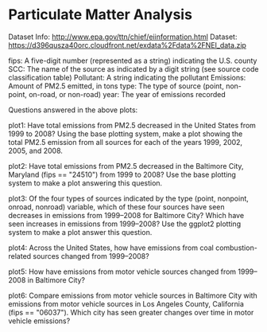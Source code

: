 # Particulate Matter Analysis

Dataset Info: http://www.epa.gov/ttn/chief/eiinformation.html
Dataset: https://d396qusza40orc.cloudfront.net/exdata%2Fdata%2FNEI_data.zip

fips: A five-digit number (represented as a string) indicating the U.S. county
SCC: The name of the source as indicated by a digit string (see source code classification table)
Pollutant: A string indicating the pollutant
Emissions: Amount of PM2.5 emitted, in tons
type: The type of source (point, non-point, on-road, or non-road)
year: The year of emissions recorded

Questions answered in the above plots:

plot1: Have total emissions from PM2.5 decreased in the United States from 1999 to 2008? Using the base plotting system, make a plot showing the total PM2.5 emission from all sources for each of the years 1999, 2002, 2005, and 2008.

plot2: Have total emissions from PM2.5 decreased in the Baltimore City, Maryland (fips == "24510") from 1999 to 2008? Use the base plotting system to make a plot answering this question.

plot3: Of the four types of sources indicated by the type (point, nonpoint, onroad, nonroad) variable, which of these four sources have seen decreases in emissions from 1999–2008 for Baltimore City? Which have seen increases in emissions from 1999–2008? Use the ggplot2 plotting system to make a plot answer this question.

plot4: Across the United States, how have emissions from coal combustion-related sources changed from 1999–2008?

plot5: How have emissions from motor vehicle sources changed from 1999–2008 in Baltimore City?

plot6: Compare emissions from motor vehicle sources in Baltimore City with emissions from motor vehicle sources in Los Angeles County, California (fips == "06037"). Which city has seen greater changes over time in motor vehicle emissions?
